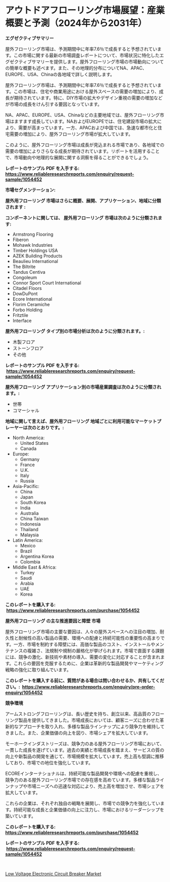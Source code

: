 <p><h1>アウトドアフローリング市場展望：産業概要と予測（2024年から2031年）</h1></p><p><strong>エグゼクティブサマリー</strong></p>
<p><p>屋外フローリング市場は、予測期間中に年率7.6％で成長すると予想されています。この市場に関する最新の市場調査レポートについて、市場状況に特化したエグゼクティブサマリーを提供します。屋外フローリング市場の市場動向についての簡単な概要も述べます。また、その地理的分布についてNA、APAC、EUROPE、USA、Chinaの各地域で詳しく説明します。</p><p>屋外フローリング市場は、予測期間中に年率7.6％で成長すると予想されています。この市場は、住宅や商業用途における屋外スペースの需要の増加により、成長が期待されています。特に、DIY市場の拡大やデザイン重視の需要の増加などが市場の成長をけん引する要因となっています。</p><p>NA、APAC、EUROPE、USA、Chinaなどの主要地域では、屋外フローリング市場はますます成長しています。NAおよびEUROPEでは、住宅建設市場の拡大により、需要が高まっています。一方、APACおよび中国では、急速な都市化と住宅需要の増加により、屋外フローリング市場が拡大しています。</p><p>このように、屋外フローリング市場は成長が見込まれる市場であり、各地域での需要の増加によりさらなる成長が期待されています。リポートを活用することで、市場動向や地理的な展開に関する洞察を得ることができるでしょう。</p></p>
<p><strong>レポートのサンプル PDF を入手する: <a href="https://www.reliableresearchreports.com/enquiry/request-sample/1054452">https://www.reliableresearchreports.com/enquiry/request-sample/1054452</a></strong></p>
<p><strong>市場セグメンテーション:</strong></p>
<p><strong> 屋外用フローリング 市場はさらに概要、展開、アプリケーション、地域に分類されます :</strong></p>
<p><strong>コンポーネントに関しては、 屋外用フローリング 市場は次のように分類されます: &nbsp;</strong></p>
<p><ul><li>Armstrong Flooring</li><li>Fiberon</li><li>Mohawk Industries</li><li>Timber Holdings USA</li><li>AZEK Building Products</li><li>Beaulieu International</li><li>The Biltrite</li><li>Tandus Centiva</li><li>Congoleum</li><li>Connor Sport Court International</li><li>Citadel Floors</li><li>DowDuPont</li><li>Ecore International</li><li>Florim Ceramiche</li><li>Forbo Holding</li><li>Fritztile</li><li>Interface</li></ul></p>
<p><strong> 屋外用フローリング タイプ別の市場分析は次のように分類されます。:</strong></p>
<p><ul><li>木製フロア</li><li>ストーンフロア</li><li>その他</li></ul></p>
<p><strong>レポートのサンプル PDF を入手する: &nbsp;<a href="https://www.reliableresearchreports.com/enquiry/request-sample/1054452">https://www.reliableresearchreports.com/enquiry/request-sample/1054452</a></strong></p>
<p><strong> 屋外用フローリング アプリケーション別の市場産業調査は次のように分類されます。:</strong></p>
<p><ul><li>世帯</li><li>コマーシャル</li></ul></p>
<p><strong>地域に関して言えば、屋外用フローリング 地域ごとに利用可能なマーケットプレーヤーは次のとおりです。:</strong></p>
<p><ul>
    <li>
        North America:
        <ul>
            <li>United States</li>
            <li>Canada</li>
        </ul>
    </li>
    <li>
        Europe:
        <ul>
            <li>Germany</li>
            <li>France</li>
            <li>U.K.</li>
            <li>Italy</li>
            <li>Russia</li>
        </ul>
    </li>
    <li>
        Asia-Pacific:
        <ul>
            <li>China</li>
            <li>Japan</li>
            <li>South Korea</li>
            <li>India</li>
            <li>Australia</li>
            <li>China Taiwan</li>
            <li>Indonesia</li>
            <li>Thailand</li>
            <li>Malaysia</li>
        </ul>
    </li>
    <li>
        Latin America:
        <ul>
            <li>Mexico</li>
            <li>Brazil</li>
            <li>Argentina Korea</li>
            <li>Colombia</li>
        </ul>
    </li>
    <li>
        Middle East & Africa:
        <ul>
            <li>Turkey</li>
            <li>Saudi</li>
            <li>Arabia</li>
            <li>UAE</li>
            <li>Korea</li>
        </ul>
    </li>
    </ul></p>
<p><strong>このレポートを購入する: &nbsp;<a href="https://www.reliableresearchreports.com/purchase/1054452">https://www.reliableresearchreports.com/purchase/1054452</a></strong></p>
<p><strong>屋外用フローリング の主な推進要因と障壁 市場</strong></p>
<p><p>屋外フローリング市場の主要な要因は、人々の屋外スペースへの注目の増加、耐久性と耐候性の高い製品の需要、環境への配慮と持続可能性の重要性の高まりです。一方、市場を制約する障壁には、高価な製品のコスト、インストールやメンテナンスの複雑さ、法規制や規制の厳格化が挙げられます。市場で直面する課題には、競争の激化、新技術や素材の導入、需要の変化に対応することが含まれます。これらの要因を克服するために、企業は革新的な製品開発やマーケティング戦略の強化に取り組んでいます。</p></p>
<p><strong>このレポートを購入する前に、質問がある場合は問い合わせるか、共有してください。:&nbsp; <a href="https://www.reliableresearchreports.com/enquiry/pre-order-enquiry/1054452">https://www.reliableresearchreports.com/enquiry/pre-order-enquiry/1054452</a></strong></p>
<p><strong>競争環境</strong></p>
<p><p>アームストロングフローリングは、長い歴史を持ち、創立以来、高品質のフローリング製品を提供してきました。市場成長においては、顧客ニーズに合わせた革新的なアプローチを取り入れ、多様な製品ラインナップにより競争力を維持してきました。また、企業価値の向上を図り、市場シェアを拡大しています。</p><p>モーホークインダストリーズは、競争力のある屋外フローリング市場において、一貫した成長を遂げています。過去の実績と市場成長を踏まえ、サービスの質の向上や新製品の開発を通じて、市場規模を拡大しています。売上高も堅調に推移しており、市場での地位を強化しています。</p><p>ECOREインターナショナルは、持続可能な製品開発や環境への配慮を重視し、競争力のある屋外フローリング市場での存在感を高めています。多様な製品ラインナップや市場ニーズへの迅速な対応により、売上高を増加させ、市場シェアを拡大しています。</p><p>これらの企業は、それぞれ独自の戦略を展開し、市場での競争力を強化しています。持続可能な成長と企業価値の向上に注力し、市場におけるリーダーシップを築いています。</p></p>
<p><strong>このレポートを購入する: &nbsp; <a href="https://www.reliableresearchreports.com/purchase/1054452">https://www.reliableresearchreports.com/purchase/1054452</a></strong></p>
<p><strong>レポートのサンプル PDF を入手する: &nbsp;<a href="https://www.reliableresearchreports.com/enquiry/request-sample/1054452">https://www.reliableresearchreports.com/enquiry/request-sample/1054452</a></strong><strong></strong></p>
<p>&nbsp;</p>
<p><p><a href="https://circular-yam-9b9.notion.site/Low-Voltage-Electronic-Circuit-Breaker-Market-Provides-Detailed-Segmentation-of-this-Market-based-on-835c81c41f234a0d9a5816da0089d387">Low Voltage Electronic Circuit Breaker Market</a></p></p>